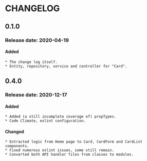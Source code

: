 # CHANGELOG

## 0.1.0
### Release date: 2020-04-19
#### Added
    * The change log itself.
    * Entity, repository, service and controller for "Card".

## 0.4.0
### Release date: 2020-12-17
#### Added
    * Added (a still incomplete coverage of) propTypes.
    * Code Climate, eslint configuration.

#### Changed
    * Extracted logic from Home page to Card, CardForm and CardList components.
    * Fixed numerous eslint issues, some still remain.
    * Converted both API handler files from classes to modules.
